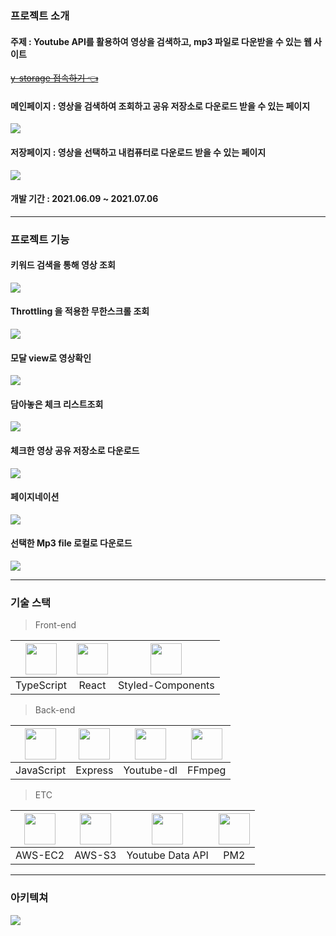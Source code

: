 ### 프로젝트 소개

#### 주제 : Youtube API를 활용하여 영상을 검색하고, mp3 파일로 다운받을 수 있는 웹 사이트

[~~y-storage 접속하기 👈~~](http://www.y-storage.kro.kr)


#### 메인페이지 : 영상을 검색하여 조회하고 공유 저장소로 다운로드 받을 수 있는 페이지

![](https://i.imgur.com/4b2CuyG.jpg)

#### 저장페이지 : 영상을 선택하고 내컴퓨터로 다운로드 받을 수 있는 페이지

![](https://i.imgur.com/c73ZUrS.png)

#### 개발 기간 : 2021.06.09 ~ 2021.07.06

---

### 프로젝트 기능

#### 키워드 검색을 통해 영상 조회

![](https://i.imgur.com/srsZpGE.gif)

#### Throttling 을 적용한 무한스크롤 조회

![](https://i.imgur.com/FS9i88w.gif)

#### 모달 view로 영상확인

![](https://i.imgur.com/OEZrWql.gif)

#### 담아놓은 체크 리스트조회

![](https://i.imgur.com/Jd6ZCYL.gif)

#### 체크한 영상 공유 저장소로 다운로드

![](https://i.imgur.com/1URVelP.gif)

#### 페이지네이션

![](https://i.imgur.com/IXoBVyX.gif)

#### 선택한 Mp3 file 로컬로 다운로드

![](https://i.imgur.com/C28aCOM.gif)

---

### 기술 스택

> Front-end

| <img width= 50 src="https://noticon-static.tammolo.com/dgggcrkxq/image/upload/v1566913457/noticon/eh4d0dnic4n1neth3fui.png"> | <img width= 50 src="https://i.imgur.com/bWvsqCX.png"> | <img width= 50 src="https://i.imgur.com/Abj3Xfl.png"> |
| :--------------------------------------------------------------------------------------------------------------------------: | :---------------------------------------------------: | :---------------------------------------------------: |
|                                                          TypeScript                                                          |                         React                         |                   Styled-Components                   |

> Back-end

| <img width= 50 src="https://i.imgur.com/M9gfdAg.png"> | <img width= 50 src="https://i.imgur.com/3pAD781.png"> | <img width= 50 src="https://i.imgur.com/ycYUJE9.png"> | <img width= 50 src="https://i.imgur.com/lXsdV2h.png"> |
| :---------------------------------------------------: | :---------------------------------------------------: | :---------------------------------------------------: | :---------------------------------------------------: |
|                      JavaScript                       |                        Express                        |                      Youtube-dl                       |                        FFmpeg                         |

> ETC

| <img width= 50 src="https://i.imgur.com/5Z7vRpn.jpg"> | <img width= 50 src="https://i.imgur.com/72MyKDw.png"> | <img width= 50 src="https://i.imgur.com/0qrYTgU.png"> | <img width= 50 src="https://i.imgur.com/u3SlZuO.jpg"> |
| :---------------------------------------------------: | :---------------------------------------------------: | :---------------------------------------------------: | :---------------------------------------------------: |
|                        AWS-EC2                        |                        AWS-S3                         |                   Youtube Data API                    |                          PM2                          |

---

### 아키텍쳐

![](https://i.imgur.com/1yFfbY8.png)
